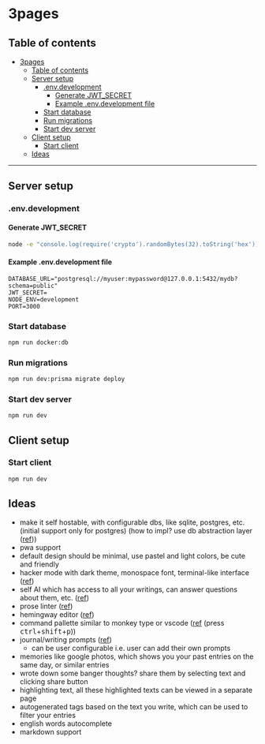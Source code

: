 # 3pages

## Table of contents

- [3pages](#3pages)
  - [Table of contents](#table-of-contents)
  - [Server setup](#server-setup)
    - [.env.development](#envdevelopment)
      - [Generate JWT_SECRET](#generate-jwt_secret)
      - [Example .env.development file](#example-envdevelopment-file)
    - [Start database](#start-database)
    - [Run migrations](#run-migrations)
    - [Start dev server](#start-dev-server)
  - [Client setup](#client-setup)
    - [Start client](#start-client)
  - [Ideas](#ideas)

---

## Server setup

### .env.development

#### Generate JWT_SECRET

<!-- https://www.digitalocean.com/community/tutorials/nodejs-jwt-expressjs#step-1-generating-a-token -->

```sh
node -e "console.log(require('crypto').randomBytes(32).toString('hex'));"
```

#### Example .env.development file

```
DATABASE_URL="postgresql://myuser:mypassword@127.0.0.1:5432/mydb?schema=public"
JWT_SECRET=
NODE_ENV=development
PORT=3000
```

### Start database

```sh
npm run docker:db
```

### Run migrations

```sh
npm run dev:prisma migrate deploy
```

### Start dev server

```sh
npm run dev
```

## Client setup

### Start client

```sh
npm run dev
```

## Ideas

- make it self hostable, with configurable dbs, like sqlite, postgres, etc. (initial support only for postgres) (how to impl? use db abstraction layer ([ref](https://www.reddit.com/r/opensource/comments/z3p28p/comment/ixnig2t/)))
- pwa support
- default design should be minimal, use pastel and light colors, be cute and friendly
- hacker mode with dark theme, monospace font, terminal-like interface ([ref](https://www.reddit.com/r/digitaljournaling/comments/1fiv9bn/journaling_in_command_line/))
- self AI which has access to all your writings, can answer questions about them, etc. ([ref](https://www.reddit.com/r/digitaljournaling/comments/1enyhjd/i_fed_my_journal_into_an_ai_it_was_scary/))
- prose linter ([ref](https://vale.sh/))
- hemingway editor ([ref](https://hemingwayapp.com/))
- command pallette similar to monkey type or vscode ([ref](https://monkeytype.com/) (press <kbd>ctrl</kbd>+<kbd>shift</kbd>+<kbd>p</kbd>))
- journal/writing prompts ([ref](https://journalprompts.net/))
  - can be user configurable i.e. user can add their own prompts
- memories like google photos, which shows you your past entries on the same day, or similar entries
- wrote down some banger thoughts? share them by selecting text and clicking share button
- highlighting text, all these highlighted texts can be viewed in a separate page
- autogenerated tags based on the text you write, which can be used to filter your entries
- english words autocomplete
- markdown support
